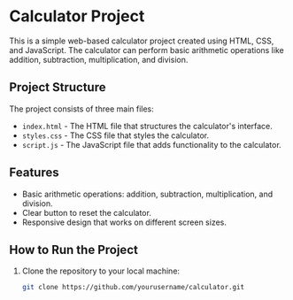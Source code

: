 # Calculator Project

This is a simple web-based calculator project created using HTML, CSS, and JavaScript. The calculator can perform basic arithmetic operations like addition, subtraction, multiplication, and division.

## Project Structure

The project consists of three main files:
- `index.html` - The HTML file that structures the calculator's interface.
- `styles.css` - The CSS file that styles the calculator.
- `script.js` - The JavaScript file that adds functionality to the calculator.

## Features

- Basic arithmetic operations: addition, subtraction, multiplication, and division.
- Clear button to reset the calculator.
- Responsive design that works on different screen sizes.

## How to Run the Project

1. Clone the repository to your local machine:
   ```bash
   git clone https://github.com/yourusername/calculator.git
